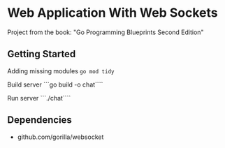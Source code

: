# Web Application With Web Sockets

Project from the book: "Go Programming Blueprints Second Edition"

## Getting Started

Adding missing modules
```go mod tidy```

Build server
```go build -o chat````

Run server
```./chat````

## Dependencies
- github.com/gorilla/websocket
